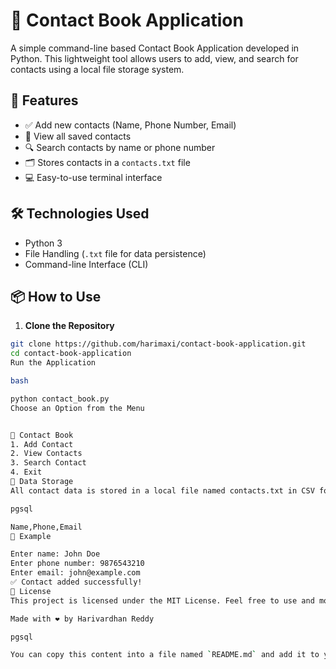 # 📇 Contact Book Application

A simple command-line based Contact Book Application developed in Python. This lightweight tool allows users to add, view, and search for contacts using a local file storage system.

## 🚀 Features

- ✅ Add new contacts (Name, Phone Number, Email)
- 📒 View all saved contacts
- 🔍 Search contacts by name or phone number
- 🗂️ Stores contacts in a `contacts.txt` file
- 💻 Easy-to-use terminal interface

## 🛠️ Technologies Used

- Python 3
- File Handling (`.txt` file for data persistence)
- Command-line Interface (CLI)

## 📦 How to Use

1. **Clone the Repository**

```bash
git clone https://github.com/harimaxi/contact-book-application.git
cd contact-book-application
Run the Application

bash

python contact_book.py
Choose an Option from the Menu


📇 Contact Book
1. Add Contact
2. View Contacts
3. Search Contact
4. Exit
📁 Data Storage
All contact data is stored in a local file named contacts.txt in CSV format:

pgsql

Name,Phone,Email
📌 Example

Enter name: John Doe
Enter phone number: 9876543210
Enter email: john@example.com
✅ Contact added successfully!
📜 License
This project is licensed under the MIT License. Feel free to use and modify it as needed.

Made with ❤️ by Harivardhan Reddy

pgsql

You can copy this content into a file named `README.md` and add it to your repo. Want help automating 
